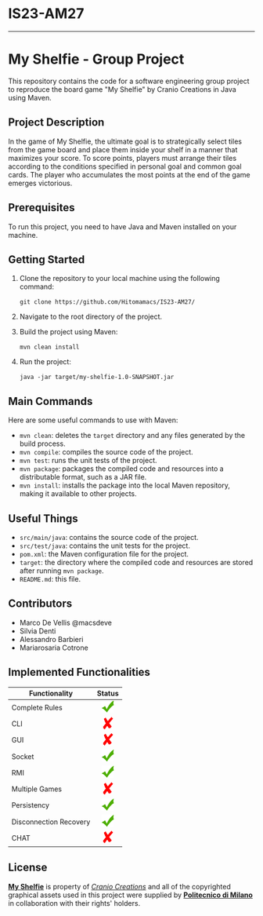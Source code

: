 # IS23-AM27
---
# My Shelfie - Group Project

This repository contains the code for a software engineering group project to reproduce the board game "My Shelfie" by Cranio Creations in Java using Maven.

## Project Description

In the game of My Shelfie, the ultimate goal is to strategically select tiles from the game board and place them inside your shelf in a manner that maximizes your score. To score points, players must arrange their tiles according to the conditions specified in personal goal and common goal cards. The player who accumulates the most points at the end of the game emerges victorious.

## Prerequisites

To run this project, you need to have Java and Maven installed on your machine.

## Getting Started

1. Clone the repository to your local machine using the following command:

    ```
    git clone https://github.com/Hitomamacs/IS23-AM27/
    ```

2. Navigate to the root directory of the project.

3. Build the project using Maven:

    ```
    mvn clean install
    ```

4. Run the project:

    ```
    java -jar target/my-shelfie-1.0-SNAPSHOT.jar
    ```

## Main Commands

Here are some useful commands to use with Maven:

- `mvn clean`: deletes the `target` directory and any files generated by the build process.
- `mvn compile`: compiles the source code of the project.
- `mvn test`: runs the unit tests of the project.
- `mvn package`: packages the compiled code and resources into a distributable format, such as a JAR file.
- `mvn install`: installs the package into the local Maven repository, making it available to other projects.

## Useful Things

- `src/main/java`: contains the source code of the project.
- `src/test/java`: contains the unit tests for the project.
- `pom.xml`: the Maven configuration file for the project.
- `target`: the directory where the compiled code and resources are stored after running `mvn package`.
- `README.md`: this file.

## Contributors

- Marco De Vellis @macsdeve
- Silvia Denti
- Alessandro Barbieri
- Mariarosaria Cotrone




## Implemented Functionalities

| Functionality           | Status        |
| ----------------------- |:-------------:|
| Complete Rules          | ![YES][TICK]  |
| CLI                     | ![NO][CROSS]  |
| GUI                     | ![NO][CROSS]  |
| Socket                  | ![YES][TICK]  |
|RMI                      | ![YES][TICK]  |
| Multiple Games          | ![NO][CROSS]  |
| Persistency             | ![YES][TICK]  |
| Disconnection Recovery  | ![YES][TICK]  |
| CHAT                    | ![NO][CROSS]  |


## License

[**My Shelfie**]([https://craniointernational.com/products/masters-of-renaissance](https://www.craniocreations.it/prodotto/my-shelfie)/) is property of [_Cranio Creations_] and all of the copyrighted graphical assets used in this project were supplied by [**Politecnico di Milano**] in collaboration with their rights' holders.

[TICK]: https://github.com/aralara/ing-sw-2021-ferro-fumagalli-rigamonti/blob/master/github/tick.png
[CROSS]: https://github.com/aralara/ing-sw-2021-ferro-fumagalli-rigamonti/blob/master/github/cross.png
[_Cranio Creations_]: https://www.craniocreations.it/
[**Politecnico di Milano**]: https://www.polimi.it/

